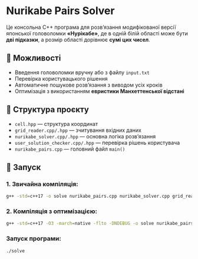 # Nurikabe Pairs Solver

Це консольна C++ програма для розв’язання модифікованої версії японської головоломки **«Нурікабе»**, де в одній білій області може бути **дві підказки**, а розмір області дорівнює **сумі цих чисел**.

## 🔧 Можливості
- Введення головоломки вручну або з файлу `input.txt`
- Перевірка користувацького рішення
- Автоматичне пошукове розв’язання з виводом усіх кроків
- Оптимізація з використанням **евристики Манхеттенської відстані**

## 📁 Структура проєкту
- `cell.hpp` — структура координат
- `grid_reader.cpp/.hpp` — зчитування вхідних даних
- `nurikabe_solver.cpp/.hpp` — основна логіка розв’язання
- `user_solution_checker.cpp/.hpp` — перевірка рішень користувача
- `nurikabe_pairs.cpp` — головний файл `main()`

## 🚀 Запуск

### 1. Звичайна компіляція:
```bash
g++ -std=c++17 -o solve nurikabe_pairs.cpp nurikabe_solver.cpp grid_reader.cpp user_solution_checker.cpp
```

### 2. Компіляція з оптимізацією:
```bash
g++ -std=c++17 -O3 -march=native -flto -DNDEBUG -o solve nurikabe_pairs.cpp nurikabe_solver.cpp grid_reader.cpp user_solution_checker.cpp
```

### Запуск програми:
```bash
./solve
```
